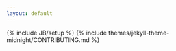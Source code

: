 ```yaml
---
layout: default
---
```

{% include JB/setup %}
{% include themes/jekyll-theme-midnight/CONTRIBUTING.md %}
